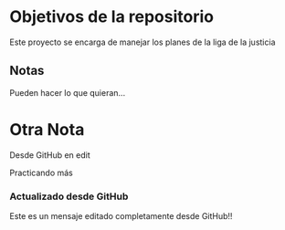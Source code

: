 # Objetivos de la repositorio

Este proyecto se encarga de manejar los planes de la liga de la justicia


## Notas
Pueden hacer lo que quieran...

# Otra Nota
Desde GitHub en edit

Practicando más


### Actualizado desde GitHub
Este es un mensaje editado completamente desde GitHub!!
